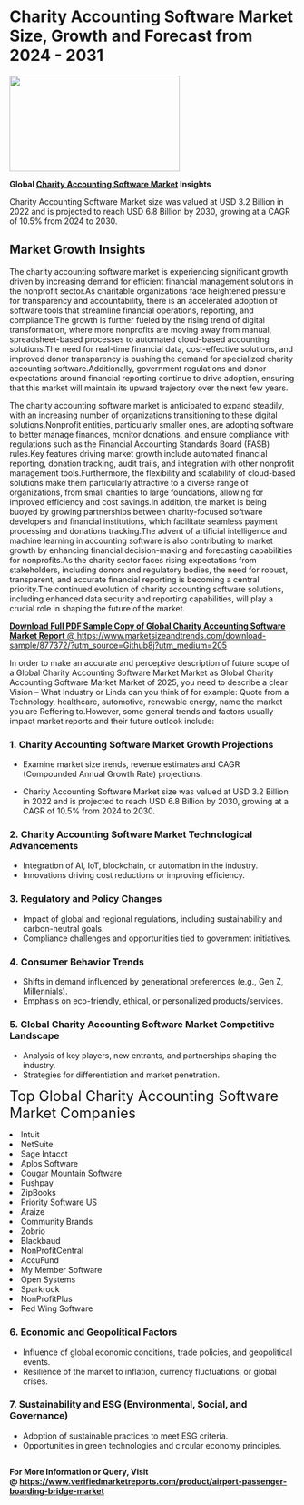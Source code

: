 <H1>Charity Accounting Software Market Size, Growth and Forecast from 2024 - 2031</H1><img class="aligncenter size-medium wp-image-584254" src="https://thirdeyenews.in/wp-content/uploads/2024/09/Global-Market-Research-300x168.jpeg" alt="" width="300" height="168" /><p><strong>Global&nbsp;<a href="https://www.marketsizeandtrends.com/download-sample/877372/?utm_source=Github8j?utm_medium=205">Charity Accounting Software Market</a> Insights</strong></p><p>Charity Accounting Software Market size was valued at USD 3.2 Billion in 2022 and is projected to reach USD 6.8 Billion by 2030, growing at a CAGR of 10.5% from 2024 to 2030.</p><p><h2>Market Growth Insights</h2> <p>The charity accounting software market is experiencing significant growth driven by increasing demand for efficient financial management solutions in the nonprofit sector.As charitable organizations face heightened pressure for transparency and accountability, there is an accelerated adoption of software tools that streamline financial operations, reporting, and compliance.The growth is further fueled by the rising trend of digital transformation, where more nonprofits are moving away from manual, spreadsheet-based processes to automated cloud-based accounting solutions.The need for real-time financial data, cost-effective solutions, and improved donor transparency is pushing the demand for specialized charity accounting software.Additionally, government regulations and donor expectations around financial reporting continue to drive adoption, ensuring that this market will maintain its upward trajectory over the next few years.</p> <p><a href="#"></a></p> <p>The charity accounting software market is anticipated to expand steadily, with an increasing number of organizations transitioning to these digital solutions.Nonprofit entities, particularly smaller ones, are adopting software to better manage finances, monitor donations, and ensure compliance with regulations such as the Financial Accounting Standards Board (FASB) rules.Key features driving market growth include automated financial reporting, donation tracking, audit trails, and integration with other nonprofit management tools.Furthermore, the flexibility and scalability of cloud-based solutions make them particularly attractive to a diverse range of organizations, from small charities to large foundations, allowing for improved efficiency and cost savings.In addition, the market is being buoyed by growing partnerships between charity-focused software developers and financial institutions, which facilitate seamless payment processing and donations tracking.The advent of artificial intelligence and machine learning in accounting software is also contributing to market growth by enhancing financial decision-making and forecasting capabilities for nonprofits.As the charity sector faces rising expectations from stakeholders, including donors and regulatory bodies, the need for robust, transparent, and accurate financial reporting is becoming a central priority.The continued evolution of charity accounting software solutions, including enhanced data security and reporting capabilities, will play a crucial role in shaping the future of the market.</p> <p><a href="#"></p><p><span class=""><strong>Download Full PDF Sample Copy of Global Charity Accounting Software Market Report</strong> @ <a href="https://www.marketsizeandtrends.com/download-sample/877372/?utm_source=Github8j?utm_medium=205" target="_blank">https://www.marketsizeandtrends.com/download-sample/877372/?utm_source=Github8j?utm_medium=205</a></span></p><p>In order to make an accurate and perceptive description of future scope of a Global&nbsp;Charity Accounting Software Market Market as Global&nbsp;Charity Accounting Software Market Market of 2025, you need to describe a clear Vision &ndash; What Industry or Linda can you think of for example: Quote from a Technology, healthcare, automotive, renewable energy, name the market you are Reffering to.However, some general trends and factors usually impact market reports and their future outlook include:</p><h3>1.&nbsp;<strong>Charity Accounting Software Market Growth Projections</strong></h3><ul><li>Examine market size trends, revenue estimates and CAGR (Compounded Annual Growth Rate) projections.</li><li><p>Charity Accounting Software Market size was valued at USD 3.2 Billion in 2022 and is projected to reach USD 6.8 Billion by 2030, growing at a CAGR of 10.5% from 2024 to 2030.</p></li></ul><h3>2.&nbsp;<strong>Charity Accounting Software Market Technological Advancements</strong></h3><ul><li>Integration of AI, IoT, blockchain, or automation in the industry.</li><li>Innovations driving cost reductions or improving efficiency.</li></ul><h3>3.&nbsp;<strong>Regulatory and Policy Changes</strong></h3><ul><li>Impact of global and regional regulations, including sustainability and carbon-neutral goals.</li><li>Compliance challenges and opportunities tied to government initiatives.</li></ul><h3>4.&nbsp;<strong>Consumer Behavior Trends</strong></h3><ul><li>Shifts in demand influenced by generational preferences (e.g., Gen Z, Millennials).</li><li>Emphasis on eco-friendly, ethical, or personalized products/services.</li></ul><h3>5.&nbsp;<strong>Global Charity Accounting Software Market Competitive Landscape</strong></h3><ul><li>Analysis of key players, new entrants, and partnerships shaping the industry.</li><li>Strategies for differentiation and market penetration.</li></ul><p data-pm-slice="1 1 []"><span style="color: inherit; font-family: inherit; font-size: 25px;">Top Global Charity Accounting Software Market Companies</span></p><div class="" data-test-id=""><p><li>Intuit</li><li> NetSuite</li><li> Sage Intacct</li><li> Aplos Software</li><li> Cougar Mountain Software</li><li> Pushpay</li><li> ZipBooks</li><li> Priority Software US</li><li> Araize</li><li> Community Brands</li><li> Zobrio</li><li> Blackbaud</li><li> NonProfitCentral</li><li> AccuFund</li><li> My Member Software</li><li> Open Systems</li><li> Sparkrock</li><li> NonProfitPlus</li><li> Red Wing Software</li></p></div><h3>6.&nbsp;<strong>Economic and Geopolitical Factors</strong></h3><ul><li>Influence of global economic conditions, trade policies, and geopolitical events.</li><li>Resilience of the market to inflation, currency fluctuations, or global crises.</li></ul><h3>7.&nbsp;<strong>Sustainability and ESG (Environmental, Social, and Governance)</strong></h3><ul><li>Adoption of sustainable practices to meet ESG criteria.</li><li>Opportunities in green technologies and circular economy principles.</li></ul><h2><strong style="font-size: 14px;">For More Information or Query, Visit @&nbsp;</strong><a style="background-color: #ffffff; font-size: 14px;" href="https://www.marketsizeandtrends.com/report/charity-accounting-software-market/" target="_blank">https://www.verifiedmarketreports.com/product/airport-passenger-boarding-bridge-market</a></h2>